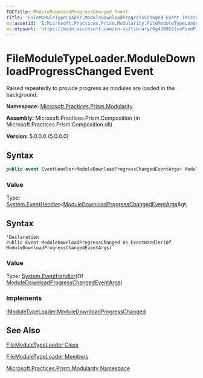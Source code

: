 ```yaml
---
TOCTitle: ModuleDownloadProgressChanged Event
Title: 'FileModuleTypeLoader.ModuleDownloadProgressChanged Event (Microsoft.Practices.Prism.Modularity)'
ms:assetid: 'E:Microsoft.Practices.Prism.Modularity.FileModuleTypeLoader.ModuleDownloadProgressChanged'
ms:mtpsurl: 'https://msdn.microsoft.com/en-us/library/Gg430922(v=PandP.50)'
---
```


# FileModuleTypeLoader.ModuleDownloadProgressChanged Event

Raised repeatedly to provide progress as modules are loaded in the background.

**Namespace:** [Microsoft.Practices.Prism.Modularity](https://msdn.microsoft.com/en-us/library/microsoft.practices.prism.modularity(v=pandp.50))

**Assembly:** Microsoft.Practices.Prism.Composition (in Microsoft.Practices.Prism.Composition.dll)

**Version:** 5.0.0.0 (5.0.0.0)

## Syntax

```C#
public event EventHandler<ModuleDownloadProgressChangedEventArgs> ModuleDownloadProgressChanged
```

### Value

Type: [System.EventHandler](http://msdn.microsoft.com/en-us/library/db0etb8x)&lt;[ModuleDownloadProgressChangedEventArgs](https://msdn.microsoft.com/en-us/library/microsoft.practices.prism.modularity.moduledownloadprogresschangedeventargs(v=pandp.50))&gt;

## Syntax

```VB
'Declaration
Public Event ModuleDownloadProgressChanged As EventHandler(Of ModuleDownloadProgressChangedEventArgs)
```

### Value

Type: [System.EventHandler](http://msdn.microsoft.com/en-us/library/db0etb8x)(Of [ModuleDownloadProgressChangedEventArgs](https://msdn.microsoft.com/en-us/library/microsoft.practices.prism.modularity.moduledownloadprogresschangedeventargs(v=pandp.50)))

### Implements

[IModuleTypeLoader.ModuleDownloadProgressChanged](https://msdn.microsoft.com/en-us/library/microsoft.practices.prism.modularity.imoduletypeloader.moduledownloadprogresschanged(v=pandp.50))

## See Also

[FileModuleTypeLoader Class](https://msdn.microsoft.com/en-us/library/microsoft.practices.prism.modularity.filemoduletypeloader(v=pandp.50))

[FileModuleTypeLoader Members](https://msdn.microsoft.com/en-us/library/microsoft.practices.prism.modularity.filemoduletypeloader_members(v=pandp.50))

[Microsoft.Practices.Prism.Modularity Namespace](https://msdn.microsoft.com/en-us/library/microsoft.practices.prism.modularity(v=pandp.50))